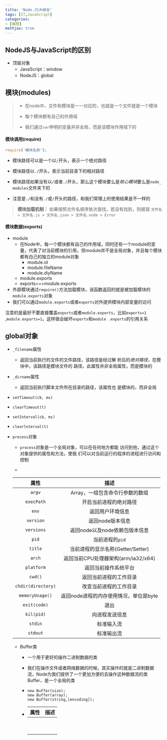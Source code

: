 ```yaml
---
title: 'Node.JS大峡谷'
tags: [IT,JavaScript]
categories: 
- [编程]
mathjax: true
---
```


## NodeJS与JavaScript的区别

- 顶层对象
  - JavaScript：window
  - NodeJS：global

## 模块(modules)

>- 在node中，文件和模块是一一对应的，也就是一个文件就是一个模块
>
>- 每个模块都有自己的作用域
>
>- 我们通过`var`申明的变量并非全局，而是该模块作用域下的

#### 模块调用(require)

```js
require('模块名称');
```

- 模块路径可以是一个以`/`开头，表示一个绝对路径

- 模块路径以`./`开头，表示当前目录下的相对路径

- 模块路径如果没有以`/`或者`./`开头，那么这个模块要么是*核心模块*要么是`node_ modules`文件夹下的

- 注意是`./`和没有`./`或`/`开头的路径，和我们常理上的使用结果是不一样的

> **模块加载机制：**
> 如果按照文件名顺序依次查找，若没有找到，则报错
> `文件名 > 文件名.js > 文件名.json > 文件名.node > Error`



#### 模块数据(exports)

- module
  - 在Node中，每一个模块都有自己的作用域，同时还有一个module的变量，代表了对当前模块的引用，但module并不是全局对象，并且每个模块都有白己的独立的module对象
    - module.id
    - module.fileName
    - module.diyName
  - module.exports
  - exports===module.exports
- 外部模块通过`require()`方法加载模块，该函数返回的就是被加载模块的`module.exports`对象
- 我们可以通过`module.exports`或者`exports`对外提供模块内部变量的访问

注意的是最好不要直接覆盖`exports`或者`module.exports`，比如`exports=1` ,`module.exports=1`，这样做会破坏`exports`和`module .exports`的引用关系



## global对象

- `_filename`属性

  - 返回当前执行的文件的文件路径，该路径是经过解
    析后的*绝对路径*，在模块中，该路径是模块文件的
    路径，此属性并非全局属性，而是模块的

- `_dirname`属性
  - 返回当前执行脚本文件所在目录的路径，该属性也
    是模块的，而非全局
  
- `setTimeout(cb, ms)`

- `clearTimeout(t)`

- `setInterval(cb, ms)`

- `clearlnterval(t)`

- `process`对象

  - `process`对象是一个全局对象，可以在任何地方都能
    访问到他，通过这个对象提供的属性和方法，使我
    们可以对当前运行的程序的进程进行访问和控制
    
  - 

    |        属性        |                  描述                  |
    | :----------------: | :------------------------------------: |
    |       `argv`       |    Array，一组包含命令行参数的数组     |
    |     `execPath`     |         开启当前进程的绝对路径         |
    |       `env`        |            返回用户环境信息            |
    |     `version`      |            返回node版本信息            |
    |     `versions`     |     返回node以及node依赖包版本信息     |
    |       `pid`        |            当前进程的`pid`             |
    |      `title`       |   当前进程的显示名称(Getter/Setter)    |
    |       `arch`       |  返回当前CPU处理器架构(arm/ia32/x64)   |
    |     `platform`     |          返回当前操作系统平台          |
    |      `cwd()`       |         返回当前进程的工作目录         |
    | `chdir(directory)` |         改变当前进程的工作目录         |
    |  `memoryUsage()`   | 返回node进程的内存使用情况，单位是byte |
    |    `exit(code)`    |                  退出                  |
    |     `kil(pid)`     |             向进程发送信息             |
    |      `stdin`       |               标准输入流               |
    |      `stdout`      |               标准输出流               |

  - Buffer类

    - 一个用于更好的操作二进制数据的类

    - 我们在操作文件或者网络数据的时候，其实操作的就是二进制数据流，Node为我们提供了一个更加方便的去操作这种数据流的类Buffer，是一个全局的类
    
    - ```
      new Buffer(size);
      new Buffer(array);
      new Buffer(string,[encoding]);
      ```
    
    - | 属性 | 描述 |
      | :--: | :--: |
      |      |      |
      |      |      |
      |      |      |
      |      |      |
      |      |      |
      |      |      |
      |      |      |
      |      |      |
      |      |      |
    
      





